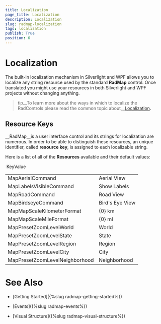```yaml
---
title: Localization
page_title: Localization
description: Localization
slug: radmap-localization
tags: localization
publish: True
position: 6
---
```


# Localization



The built-in localization mechanism in Silverlight and WPF allows you to localize any string resource used by the standard __RadMap__ control. Once translated you might use your resources in both Silverlight and WPF projects without changing anything.

>tip__To learn more about the ways in which to localize the RadControls please read the common topic about__[Localization](http://www.telerik.com/help/silverlight/common-localization.html)__.__

## Resource Keys

__RadMap__is a user interface control and its strings for localization are numerous. In order to be able to distinguish these resources, an unique identifier, called __resource key__, is assigned to each localizable string.

Here is a list of all of the __Resources__ available and their default values:


<table> <tr>KeyValue</tr><tr><td>MapAerialCommand</td><td>Aerial View</td></tr><tr><td>MapLabelsVisibleCommand</td><td>Show Labels</td></tr><tr><td>MapRoadCommand</td><td>Road View</td></tr><tr><td>MapBirdseyeCommand</td><td>Bird's Eye View</td></tr><tr><td>MapMapScaleKilometerFormat</td><td>{0} km</td></tr><tr><td>MapMapScaleMileFormat</td><td>{0} ml</td></tr><tr><td>MapPresetZoomLevelWorld</td><td>World</td></tr><tr><td>MapPresetZoomLevelState</td><td>State</td></tr><tr><td>MapPresetZoomLevelRegion</td><td>Region</td></tr><tr><td>MapPresetZoomLevelCity</td><td>City</td></tr><tr><td>MapPresetZoomLevelNeighborhood</td><td>Neighborhood</td></tr></table>

# See Also

 * [Getting Started]({%slug radmap-getting-started%})

 * [Events]({%slug radmap-events%})

 * [Visual Structure]({%slug radmap-visual-structure%})
